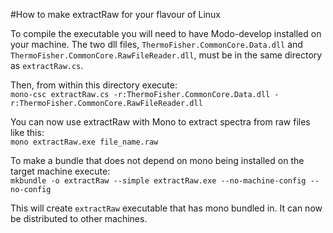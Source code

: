 #How to make extractRaw for your flavour of Linux

To compile the executable you will need to have Modo-develop installed on your machine. The two dll files, `ThermoFisher.CommonCore.Data.dll` and `ThermoFisher.CommonCore.RawFileReader.dll`, must be in the same directory as `extractRaw.cs`.  

Then, from within this directory execute:  
`mono-csc extractRaw.cs -r:ThermoFisher.CommonCore.Data.dll -r:ThermoFisher.CommonCore.RawFileReader.dll`  

You can now use extractRaw with Mono to extract spectra from raw files like this:  
`mono extractRaw.exe file_name.raw`

To make a bundle that does not depend on mono being installed on the target machine execute:  
`mkbundle -o extractRaw --simple extractRaw.exe --no-machine-config --no-config` 

This will create `extractRaw` executable that has mono bundled in. It can now be distributed to other machines.

